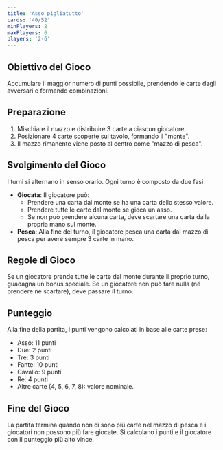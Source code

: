 ```yaml
---
title: 'Asso pigliatutto'
cards: '40/52'
minPlayers: 2
maxPlayers: 6
players: '2-6'
---
```


## Obiettivo del Gioco

Accumulare il maggior numero di punti possibile, prendendo le carte dagli avversari e formando combinazioni.

## Preparazione

1. Mischiare il mazzo e distribuire 3 carte a ciascun giocatore.
2. Posizionare 4 carte scoperte sul tavolo, formando il "monte".
3. Il mazzo rimanente viene posto al centro come "mazzo di pesca".

## Svolgimento del Gioco

I turni si alternano in senso orario.
Ogni turno è composto da due fasi:
- __Giocata__: Il giocatore può:
  - Prendere una carta dal monte se ha una carta dello stesso valore.
  - Prendere tutte le carte dal monte se gioca un asso.
  - Se non può prendere alcuna carta, deve scartare una carta dalla propria mano sul monte.
- __Pesca__: Alla fine del turno, il giocatore pesca una carta dal mazzo di pesca per avere sempre 3 carte in mano.

## Regole di Gioco

Se un giocatore prende tutte le carte dal monte durante il proprio turno, guadagna un bonus speciale.
Se un giocatore non può fare nulla (né prendere né scartare), deve passare il turno.

## Punteggio

Alla fine della partita, i punti vengono calcolati in base alle carte prese:
- Asso: 11 punti
- Due: 2 punti
- Tre: 3 punti
- Fante: 10 punti
- Cavallo: 9 punti
- Re: 4 punti
- Altre carte (4, 5, 6, 7, 8): valore nominale.

## Fine del Gioco

La partita termina quando non ci sono più carte nel mazzo di pesca e i giocatori non possono più fare giocate.
Si calcolano i punti e il giocatore con il punteggio più alto vince.
